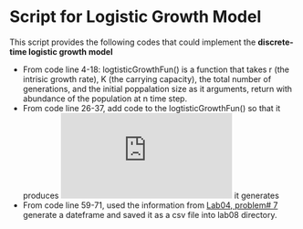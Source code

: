 # Script for Logistic Growth Model
This script provides the following codes that could implement the **discrete-time logistic growth model**
* From code line 4-18: logtisticGrowthFun() is a function that takes r (the intrisic growth rate), K (the carrying capacity), the total number of generations, and the initial poppalation size as it arguments, return with abundance of the population at n time step. 
* From code line 26-37, add code to the logtisticGrowthFun() so that it produces ![a plot of data](https://github.com/CVanderburgh/CompBioLabsAndHomework/blob/master/Labs/Lab08/examplePlot.pdf) it generates
* From code line 59-71, used the information from [Lab04, problem# 7](https://github.com/flaxmans/CompBio_on_git/blob/master/Labs/Lab04/Lab04_ForLoops.md) generate a dateframe and saved it as a csv file into lab08 directory. 


